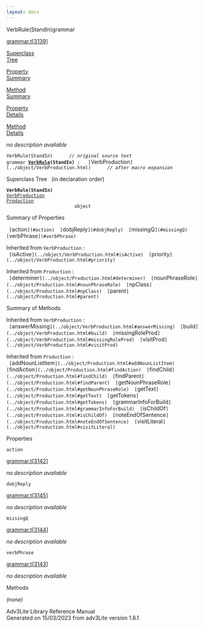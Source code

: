 ```yaml
---
layout: docs
---
```

<span class="title">VerbRule(StandIn)</span><span class="type">grammar</span>

[grammar.t](../file/grammar.t.html)\[[3139](../source/grammar.t.html#3139)\]

[Superclass  
Tree](#_SuperClassTree_)

[Property  
Summary](#_PropSummary_)

[Method  
Summary](#_MethodSummary_)

[Property  
Details](#_Properties_)

[Method  
Details](#_Methods_)



*no description available*

`VerbRule(StandIn)      `*`// original source text`*  
`grammar `**[`VerbRule`](../object/VerbRule.html)`(StandIn)`**` :   [`VerbProduction`](../object/VerbProduction.html)      `*`// after macro expansion`*



<span id="_SuperClassTree_"></span>



<span class="hdln">Superclass Tree</span>   (in declaration order)



**`VerbRule(StandIn)`**  
[`VerbProduction`](../object/VerbProduction.html)  
[`Production`](../object/Production.html)  
`                         object`  
<span id="_PropSummary_"></span>



<span class="hdln">Summary of Properties</span>  



` [`action`](#action)  [`dobjReply`](#dobjReply)  [`missingQ`](#missingQ)  [`verbPhrase`](#verbPhrase)  `

Inherited from `VerbProduction` :  
` [`isActive`](../object/VerbProduction.html#isActive)  [`priority`](../object/VerbProduction.html#priority)  `

Inherited from `Production` :  
` [`determiner`](../object/Production.html#determiner)  [`nounPhraseRole`](../object/Production.html#nounPhraseRole)  [`npClass`](../object/Production.html#npClass)  [`parent`](../object/Production.html#parent)  `

<span id="_MethodSummary_"></span>



<span class="hdln">Summary of Methods</span>  





Inherited from `VerbProduction` :  
` [`answerMissing`](../object/VerbProduction.html#answerMissing)  [`build`](../object/VerbProduction.html#build)  [`missingRoleProd`](../object/VerbProduction.html#missingRoleProd)  [`visitProd`](../object/VerbProduction.html#visitProd)  `

Inherited from `Production` :  
` [`addNounListItem`](../object/Production.html#addNounListItem)  [`findAction`](../object/Production.html#findAction)  [`findChild`](../object/Production.html#findChild)  [`findParent`](../object/Production.html#findParent)  [`getNounPhraseRole`](../object/Production.html#getNounPhraseRole)  [`getText`](../object/Production.html#getText)  [`getTokens`](../object/Production.html#getTokens)  [`grammarInfoForBuild`](../object/Production.html#grammarInfoForBuild)  [`isChildOf`](../object/Production.html#isChildOf)  [`noteEndOfSentence`](../object/Production.html#noteEndOfSentence)  [`visitLiteral`](../object/Production.html#visitLiteral)  `

<span id="_Properties_"></span>



<span class="hdln">Properties</span>  



<span id="action"></span>

`action`

[grammar.t](../file/grammar.t.html)\[[3142](../source/grammar.t.html#3142)\]



*no description available*



<span id="dobjReply"></span>

`dobjReply`

[grammar.t](../file/grammar.t.html)\[[3145](../source/grammar.t.html#3145)\]



*no description available*



<span id="missingQ"></span>

`missingQ`

[grammar.t](../file/grammar.t.html)\[[3144](../source/grammar.t.html#3144)\]



*no description available*



<span id="verbPhrase"></span>

`verbPhrase`

[grammar.t](../file/grammar.t.html)\[[3143](../source/grammar.t.html#3143)\]



*no description available*



<span id="_Methods_"></span>



<span class="hdln">Methods</span>  



*(none)*



Adv3Lite Library Reference Manual  
Generated on 15/03/2023 from adv3Lite version 1.6.1


